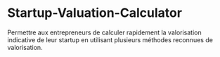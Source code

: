 # Startup-Valuation-Calculator
Permettre aux entrepreneurs de calculer rapidement la valorisation indicative de leur startup en utilisant plusieurs méthodes reconnues de valorisation.
